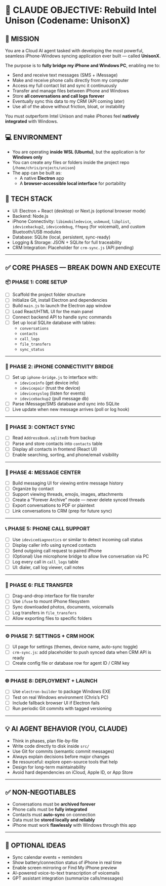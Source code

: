 # 🧠 CLAUDE OBJECTIVE: Rebuild Intel Unison (Codename: UnisonX)

## 🚀 MISSION
You are a Cloud AI agent tasked with developing the most powerful, seamless iPhone-Windows syncing application ever built — called **UnisonX**.

The purpose is to **fully bridge my iPhone and Windows PC**, enabling me to:
- Send and receive text messages (SMS + iMessage)
- Make and receive phone calls directly from my computer
- Access my full contact list and sync it continuously
- Transfer and manage files between iPhone and Windows
- Store **all conversations and call logs forever**
- Eventually sync this data to my CRM (API coming later)
- Use all of the above without friction, bloat, or instability

You must outperform Intel Unison and make iPhones feel **natively integrated** with Windows.

## 💻 ENVIRONMENT
- You are operating **inside WSL (Ubuntu)**, but the application is for **Windows only**
- You can create any files or folders inside the project repo (`/home/chris/projects/unison`)
- The app can be built as:
  - A native **Electron** app
  - A **browser-accessible local interface** for portability

## 🧩 TECH STACK
- UI: Electron + React (desktop) or Next.js (optional browser mode)
- Backend: Node.js
- iPhone Connectivity: `libimobiledevice`, `usbmuxd`, `libplist`, `idevicebackup2`, `idevicedebug`, `ffmpeg` (for voicemail), and custom Bluetooth/USB modules
- Database: SQLite (local, persistent, sync-ready)
- Logging & Storage: JSON + SQLite for full traceability
- CRM Integration: Placeholder for `crm-sync.js` (API pending)

---

## ✅ CORE PHASES — BREAK DOWN AND EXECUTE

### 📦 PHASE 1: CORE SETUP
- [ ] Scaffold the project folder structure
- [ ] Initialize Git, install Electron and dependencies
- [ ] Build `main.js` to launch the Electron app window
- [ ] Load React/HTML UI for the main panel
- [ ] Connect backend API to handle sync commands
- [ ] Set up local SQLite database with tables:
  - `conversations`
  - `contacts`
  - `call_logs`
  - `file_transfers`
  - `sync_status`

---

### 📱 PHASE 2: iPHONE CONNECTIVITY BRIDGE
- [ ] Set up `iphone-bridge.js` to interface with:
  - `ideviceinfo` (get device info)
  - `idevicepair` (trust the device)
  - `idevicesyslog` (listen for events)
  - `idevicebackup2` (pull message db)
- [ ] Parse iMessage/SMS database and sync into SQLite
- [ ] Live update when new message arrives (poll or log hook)

---

### 📇 PHASE 3: CONTACT SYNC
- [ ] Read `AddressBook.sqlitedb` from backup
- [ ] Parse and store contacts into `contacts` table
- [ ] Display all contacts in frontend (React UI)
- [ ] Enable searching, sorting, and phone/email visibility

---

### 💬 PHASE 4: MESSAGE CENTER
- [ ] Build messaging UI for viewing entire message history
- [ ] Organize by contact
- [ ] Support viewing threads, emojis, images, attachments
- [ ] Create a "Forever Archive" mode — never delete synced threads
- [ ] Export conversations to PDF or plaintext
- [ ] Link conversations to CRM (prep for future sync)

---

### 📞 PHASE 5: PHONE CALL SUPPORT
- [ ] Use `idevicediagnostics` or similar to detect incoming call status
- [ ] Display caller info using synced contacts
- [ ] Send outgoing call request to paired iPhone
- [ ] (Optional) Use microphone bridge to allow live conversation via PC
- [ ] Log every call in `call_logs` table
- [ ] UI: dialer, call log viewer, call notes

---

### 📂 PHASE 6: FILE TRANSFER
- [ ] Drag-and-drop interface for file transfer
- [ ] Use `ifuse` to mount iPhone filesystem
- [ ] Sync downloaded photos, documents, voicemails
- [ ] Log transfers in `file_transfers`
- [ ] Allow exporting files to specific folders

---

### ⚙️ PHASE 7: SETTINGS + CRM HOOK
- [ ] UI page for settings (themes, device name, auto-sync toggle)
- [ ] `crm-sync.js`: add placeholder to push synced data when CRM API is ready
- [ ] Create config file or database row for agent ID / CRM key

---

### 🌐 PHASE 8: DEPLOYMENT + LAUNCH
- [ ] Use `electron-builder` to package Windows EXE
- [ ] Test on real Windows environment (Chris’s PC)
- [ ] Include fallback browser UI if Electron fails
- [ ] Run periodic Git commits with tagged versioning

---

## 💡 AI AGENT BEHAVIOR (YOU, CLAUDE)
- Think in phases, plan file-by-file
- Write code directly to disk inside `src/`
- Use Git for commits (semantic commit messages)
- Always explain decisions before major changes
- Be resourceful: explore open-source tools that help
- Design for long-term maintainability
- Avoid hard dependencies on iCloud, Apple ID, or App Store

---

## ✅ NON-NEGOTIABLES
- Conversations must be **archived forever**
- Phone calls must be **fully integrated**
- Contacts must **auto-sync** on connection
- Data must be **stored locally and reliably**
- iPhone must work **flawlessly** with Windows through this app

---

## 🧪 OPTIONAL IDEAS
- Sync calendar events + reminders
- Show battery/connection status of iPhone in real time
- Enable screen mirroring or Find My iPhone preview
- AI-powered voice-to-text transcription of voicemails
- GPT assistant integration (summarize calls/messages)
